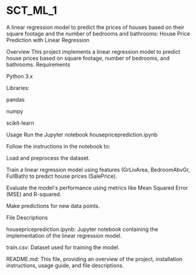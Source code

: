 # SCT_ML_1
A linear regression model to predict the prices of houses based on their square footage and the number of bedrooms and bathrooms:
House Price Prediction with Linear Regression

Overview
This project implements a linear regression model to predict house prices based on square footage, number of bedrooms, and bathrooms. 
Requirements

Python 3.x

Libraries:

pandas

numpy

scikit-learn


Usage
Run the Jupyter notebook housepriceprediction.ipynb 


Follow the instructions in the notebook to:

Load and preprocess the dataset.

Train a linear regression model using features (GrLivArea, BedroomAbvGr, FullBath) to predict house prices (SalePrice).

Evaluate the model's performance using metrics like Mean Squared Error (MSE) and R-squared.

Make predictions for new data points.

File Descriptions

housepriceprediction.ipynb: Jupyter notebook containing the implementation of the linear regression model.

train.csv: Dataset used for training the model.


README.md: This file, providing an overview of the project, installation instructions, usage guide, and file descriptions.
